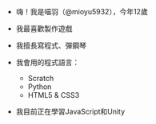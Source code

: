 - 嗨！我是喵羽（@mioyu5932），今年12歲

- 我最喜歡製作遊戲

- 我擅長寫程式、彈鋼琴

- 我會用的程式語言：
  - Scratch
  - Python
  - HTML5 & CSS3

- 我目前正在學習JavaScript和Unity
